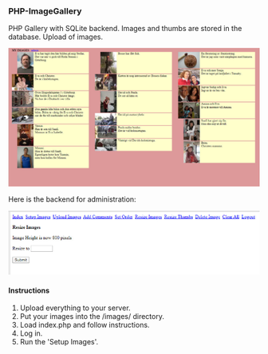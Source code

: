 ### PHP-ImageGallery
PHP Gallery with SQLite backend. Images and thumbs are stored in the database. Upload of images.

![](images/gallery1.jpg)

Here is the backend for administration:

![](images/gallery2.jpg)

#### Instructions  
1. Upload everything to your server.  
2. Put your images into the /images/ directory.  
3. Load index.php and follow instructions.  
4. Log in.  
5. Run the 'Setup Images'.  
